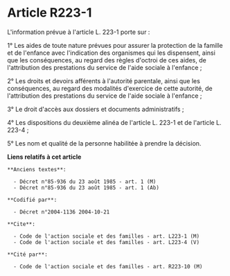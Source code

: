 # Article R223-1

L'information prévue à l'article L. 223-1 porte sur :

1° Les aides de toute nature prévues pour assurer la protection de la famille et de l'enfance avec l'indication des
organismes qui les dispensent, ainsi que les conséquences, au regard des règles d'octroi de ces aides, de l'attribution des
prestations du service de l'aide sociale à l'enfance ;

2° Les droits et devoirs afférents à l'autorité parentale, ainsi que les conséquences, au regard des modalités d'exercice de
cette autorité, de l'attribution des prestations du service de l'aide sociale à l'enfance ;

3° Le droit d'accès aux dossiers et documents administratifs ;

4° Les dispositions du deuxième alinéa de l'article L. 223-1 et de l'article L. 223-4 ;

5° Les nom et qualité de la personne habilitée à prendre la décision.

**Liens relatifs à cet article**

	**Anciens textes**:

	  - Décret n°85-936 du 23 août 1985 - art. 1 (M)
	  - Décret n°85-936 du 23 août 1985 - art. 1 (Ab)

	**Codifié par**:

	  - Décret n°2004-1136 2004-10-21

	**Cite**:

	  - Code de l'action sociale et des familles - art. L223-1 (M)
	  - Code de l'action sociale et des familles - art. L223-4 (V)

	**Cité par**:

	  - Code de l'action sociale et des familles - art. R223-10 (M)
